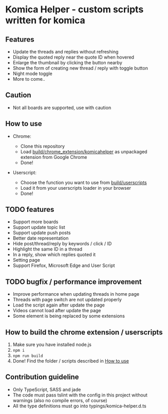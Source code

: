 # Komica Helper - custom scripts written for komica

## Features

- Update the threads and replies without refreshing
- Display the quoted reply near the quote ID when hovered
- Enlarge the thumbnail by clicking the button nearby
- Show the form of creating new thread / reply with toggle button
- Night mode toggle
- More to come..

## Caution

- Not all boards are supported, use with caution

## How to use

- Chrome:
  
  - Clone this repository
  - Load [build/chrome_extension/komicahelper](build/chrome_extension/komicahelper) as unpackaged extension from Google Chrome
  - Done!

- Userscript:

  - Choose the function you want to use from [build/userscripts](build/userscripts)
  - Load it from your userscripts loader in your browser
  - Done!

## TODO features

- Support more boards
- Support update topic list
- Support update push posts
- Better date representation
- Hide post/thread/reply by keywords / click / ID
- Highlight the same ID in a thread
- In a reply, show which replies quoted it
- Setting page
- Support Firefox, Microsoft Edge and User Script

## TODO bugfix / performance improvement

- Improve performance when updating threads in home page
- Threads with page switch are not updated properly
- Load the script again after update the page
- Videos cannot load after update the page
- Some element is being replaced by some extensions

## How to build the chrome extension / userscripts

1. Make sure you have installed node.js
2. `npm i`
3. `npm run build`
4. Done! Find the folder / scripts described in [How to use](#how-to-use)

## Contribution guideline

- Only TypeScript, SASS and jade
- The code must pass tslint with the config in this project without warnings (also no compile errors, of course)
- All the type definitions must go into typings/komica-helper.d.ts
